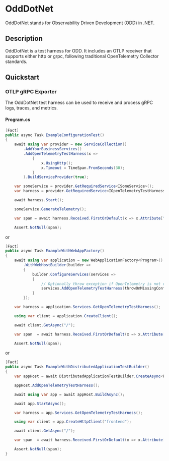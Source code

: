 # OddDotNet

OddDotNet stands for Observability Driven Development (ODD) in .NET.

## Description
OddDotNet is a test harness for ODD. It includes an OTLP receiver that supports either http or grpc, following
traditional OpenTelemetry Collector standards.

## Quickstart
### OTLP gRPC Exporter
The OddDotNet test harness can be used to receive and process gRPC logs, traces, and metrics.

#### Program.cs
```csharp
[Fact]
public async Task ExampleConfigurationTest()
{
    await using var provider = new ServiceCollection()
        .AddYourBusinessServices()
        .AddOpenTelemetryTestHarness(x =>
            {
                x.UsingHttp();
                x.Timeout = TimeSpan.FromSeconds(30);
            }
        ).BuildServiceProvider(true);

    var someService = provider.GetRequiredService<ISomeService>();
    var harness = provider.GetRequiredService<IOpenTelemetryTestHarness>();

    await harness.Start();

    someService.GenerateTelemetry();

    var span = await harness.Received.FirstOrDefault(x => x.Attribute["service.id"] == "Service1");

    Assert.NotNull(span);
```

or

```csharp
[Fact]
public async Task ExampleWithWebAppFactory()
{
    await using var application = new WebApplicationFactory<Program>()
        .WithWebHostBuilder(builder =>
        {
            builder.ConfigureServices(services =>
            {
                // Optionally throw exception if OpenTelemetry is not configured
                services.AddOpenTelemetryTestHarness(throwOnMissingConfiguration: true);
            }
        });

    var harness = application.Services.GetOpenTelemetryTestHarness();

    using var client = application.CreateClient();

    await client.GetAsync("/");

    var span  = await harness.Received.FirstOrDefault(x => x.Attribute["service.id"] == "Service1");

    Assert.NotNull(span);
```

or

```csharp
[Fact]
public async Task ExampleWithDistributedApplicationTestBuilder()
{
    var appHost = await DistributedApplicationTestBuilder.CreateAsync<Projects.AppHost>();

    appHost.AddOpenTelemetryTestHarness();

    await using var app = await appHost.BuildAsync();

    await app.StartAsync();

    var harness = app.Services.GetOpenTelemetryTestHarness();

    using var client = app.CreateHttpClient("frontend");

    await client.GetAsync("/");

    var span  = await harness.Received.FirstOrDefault(x => x.Attribute["service.id"] == "Service1");

    Assert.NotNull(span);
}
```
